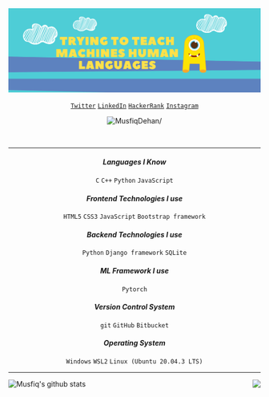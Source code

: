 <img align="" alt="GIF" src="readme-cover.png" height="" width=""/>

<p align="center">
  <code><a href=https://twitter.com/MusfiqDehan target="blank">Twitter</a></code>
  <code><a href=https://linkedin.com/in/MusfiqDehan target="blank">LinkedIn</a></code>
  <code><a href=https://hackerrank.com/MusfiqDehan target="blank">HackerRank</a></code>
  <code><a href=https://instagram.com/musfiqdehan target="blank">Instagram</a></code>
</p>


<p align="center"> <img src=https://komarev.com/ghpvc/?username=MusfiqDehan alt=MusfiqDehan/> </p>

<br/>

<!-- Hi, I'm ***Md. Musfiqur Rahaman***, a Developer 🚀 from Bangladesh, currently, I'm doing my BSc in CSE at ***North South University***. Besides my study I am learning Web Development and gaining skill to apply in real world problems. -->

<!-- ***Talking about Personal Stuffs:***

- 👨🏽‍💻 I’m currently working on [NewsHub](https://github.com/MusfiqDehan/newshub)
- 🌱 I’m currently learning **Django** and **Machine Learning** 
- 💬 Ask me about anything, I am happy to help.
- 📫 How to reach me: musfiqur.rahaman@northsouth.edu
<br>
<br> -->
<hr>

<h4 align="center"><i>Languages I Know</i></h4>  
<p align="center">
  <code>C</code>
  <code>C++</code>
  <code>Python</code>
  <code>JavaScript</code>
</p>

<h4 align="center"><i>Frontend Technologies I use</i></h4>  
<p align="center">
  <code>HTML5</code>
  <code>CSS3</code>
  <code>JavaScript</code>
  <code>Bootstrap framework</code>
</p>

<h4 align="center"><i>Backend Technologies I use</i></h4>  
<p align="center">
  <code>Python</code>
  <code>Django framework</code>
  <code>SQLite</code>
</p>

<h4 align="center"><i>ML Framework I use</i></h4>  
<p align="center">
  <code>Pytorch</code>
</p>

<h4 align="center"><i>Version Control System</i></h4>  
<p align="center">
  <code>git</code>
  <code>GitHub</code>
  <code>Bitbucket</code>
</p>

<h4 align="center"><i>Operating System</i></h4>  
<p align="center">
  <code>Windows</code>
  <code>WSL2</code>
  <code>Linux (Ubuntu 20.04.3 LTS)</code>
</p>

<hr>

<img align="left" src="https://github-readme-stats.vercel.app/api?username=MusfiqDehan&show_icons=true&include_all_commits=true&theme=radical" alt="Musfiq's github stats" />
<img align="right" src="https://github-readme-stats.vercel.app/api/top-langs/?username=MusfiqDehan&hide=php,html,css,c,hack,java,shell &theme=radical" />
